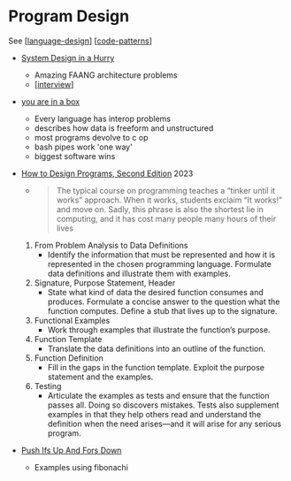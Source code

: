 Program Design
==============

See [[language-design]] [[code-patterns]]

* [System Design in a Hurry](https://www.hellointerview.com/learn/system-design/in-a-hurry/introduction)
    * Amazing FAANG architecture problems
    * [[interview]]

* [you are in a box](https://jyn.dev/you-are-in-a-box/)
    * Every language has interop problems
    * describes how data is freeform and unstructured
    * most programs devolve to c op
    * bash pipes work 'one way'
    * biggest software wins

* [How to Design Programs, Second Edition](https://htdp.org/2023-3-6/Book/part_preface.html) 2023
    * > The typical course on programming teaches a “tinker until it works” approach. When it works, students exclaim “It works!” and move on. Sadly, this phrase is also the shortest lie in computing, and it has cost many people many hours of their lives
    1. From Problem Analysis to Data Definitions
        * Identify the information that must be represented and how it is represented in the chosen programming language. Formulate data definitions and illustrate them with examples.
    2. Signature, Purpose Statement, Header
        * State what kind of data the desired function consumes and produces. Formulate a concise answer to the question what the function computes. Define a stub that lives up to the signature.
    3. Functional Examples
        * Work through examples that illustrate the function’s purpose.
    4. Function Template
        * Translate the data definitions into an outline of the function.
    5. Function Definition
        * Fill in the gaps in the function template. Exploit the purpose statement and the examples.
    6. Testing
        * Articulate the examples as tests and ensure that the function passes all. Doing so discovers mistakes. Tests also supplement examples in that they help others read and understand the definition when the need arises—and it will arise for any serious program.

* [Push Ifs Up And Fors Down](https://matklad.github.io/2023/11/15/push-ifs-up-and-fors-down.html)
    * Examples using fibonachi


[//begin]: # "Autogenerated link references for markdown compatibility"
[language-design]: language-design.md "Language Design"
[code-patterns]: code-patterns.md "code patterns"
[interview]: interview.md "Interview Questions"
[//end]: # "Autogenerated link references"